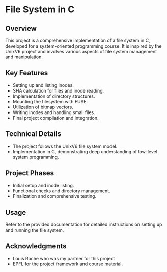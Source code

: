 # File System in C

## Overview
This project is a comprehensive implementation of a file system in C, developed for a system-oriented programming course. It is inspired by the UnixV6 project and involves various aspects of file system management and manipulation.

## Key Features
- Setting up and listing inodes.
- SHA calculation for files and inode reading.
- Implementation of directory structures.
- Mounting the filesystem with FUSE.
- Utilization of bitmap vectors.
- Writing inodes and handling small files.
- Final project compilation and integration.

## Technical Details
- The project follows the UnixV6 file system model.
- Implementation in C, demonstrating deep understanding of low-level system programming.

## Project Phases
- Initial setup and inode listing.
- Functional checks and directory management.
- Finalization and comprehensive testing.

## Usage
Refer to the provided documentation for detailed instructions on setting up and running the file system.

## Acknowledgments
- Louis Roche who was my partner for this project 
- EPFL for the project framework and course material.
